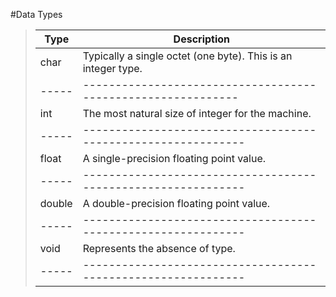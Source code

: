#Data Types

>Type|Description
>-----|------------------------------------------------------------
>char|Typically a single octet (one byte). This is an integer type.
>-----|------------------------------------------------------------
>int|The most natural size of integer for the machine.
>-----|-------------------------------------------------------------
>float|A single-precision floating point value.
>-----|-------------------------------------------------------------
>double|A double-precision floating point value.
>-----|-------------------------------------------------------------
>void|Represents the absence of type.
>-----|-------------------------------------------------------------
